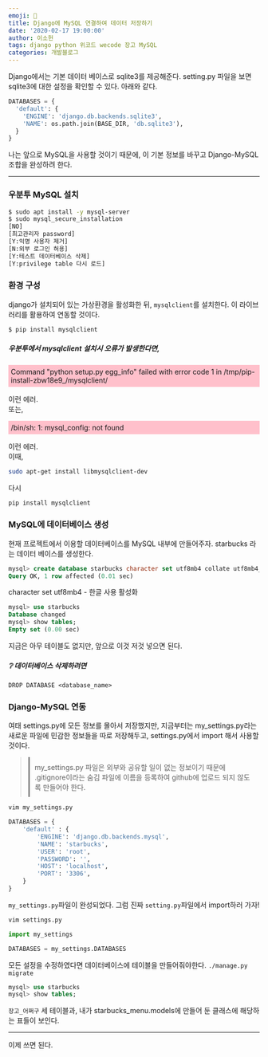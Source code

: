```yaml
---
emoji: 👑
title: Django에 MySQL 연결하여 데이터 저장하기
date: '2020-02-17 19:00:00'
author: 이소헌
tags: django python 위코드 wecode 장고 MySQL
categories: 개발블로그
---
```


Django에서는 기본 데이터 베이스로 sqlite3를 제공해준다. setting.py 파일을 보면 sqlite3에 대한 설정을 확인할 수 있다. 아래와 같다.

```python
DATABASES = {
  'default': {
    'ENGINE': 'django.db.backends.sqlite3',
    'NAME': os.path.join(BASE_DIR, 'db.sqlite3'),
  }
}
```

나는 앞으로 MySQL을 사용할 것이기 때문에, 이 기본 정보를 바꾸고 Django-MySQL 조합을 완성하려 한다.

---

### 우분투 MySQL 설치

```bash
$ sudo apt install -y mysql-server
$ sudo mysql_secure_installation
[NO]
[최고관리자 password]
[Y:익명 사용자 제거]
[N:외부 로그인 허용]
[Y:테스트 데이터베이스 삭제]
[Y:privilege table 다시 로드]
```

### 환경 구성

django가 설치되어 있는 가상환경을 활성화한 뒤, `mysqlclient`를 설치한다. 이 라이브러리를 활용하여 연동할 것이다.

```bash
$ pip install mysqlclient
```

##### 우분투에서 mysqlclient 설치시 오류가 발생한다면,

<p style="background-color:pink; padding:5px">Command "python setup.py egg_info" failed with error code 1 in /tmp/pip-install-zbw18e9_/mysqlclient/  </p>

이런 에러.  
또는,

<p style="background-color:pink; padding:5px">/bin/sh: 1: mysql_config: not found  </p>

이런 에러.  
이때,

```bash
sudo apt-get install libmysqlclient-dev
```

다시

```bash
pip install mysqlclient
```

### MySQL에 데이터베이스 생성

현재 프로젝트에서 이용할 데이터베이스를 MySQL 내부에 만들어주자. starbucks 라는 데이터 베이스를 생성한다.

```sql
mysql> create database starbucks character set utf8mb4 collate utf8mb4_general_ci;
Query OK, 1 row affected (0.01 sec)
```

character set utf8mb4 - 한글 사용 활성화

```sql
mysql> use starbucks
Database changed
mysql> show tables;
Empty set (0.00 sec)
```

지금은 아무 테이블도 없지만, 앞으로 이것 저것 넣으면 된다.

##### &#10068; 데이터베이스 삭제하려면

```
DROP DATABASE <database_name>
```

### Django-MySQL 연동

여태 settings.py에 모든 정보를 몰아서 저장했지만, 지금부터는 my_settings.py라는 새로운 파일에 민감한 정보들을 따로 저장해두고, settings.py에서 import 해서 사용할 것이다.

> <p class="quote" style="max-width: 100%; padding:10px; border-left:solid 3px gray; text-align:left"> my_settings.py 파일은 외부와 공유할 일이 없는 정보이기 때문에 .gitignore이라는 숨김 파일에 이름을 등록하여 github에 업로드 되지 않도록 만들어야 한다.</p>

```bash
vim my_settings.py
```

```python
DATABASES = {
    'default' : {
        'ENGINE': 'django.db.backends.mysql',
        'NAME': 'starbucks',
        'USER': 'root',
        'PASSWORD': '',
        'HOST': 'localhost',
        'PORT': '3306',
    }
}
```

`my_settings.py`파일이 완성되었다. 그럼 진짜 `setting.py`파일에서 import하러 가자!

```bash
vim settings.py
```

```python
import my_settings

DATABASES = my_settings.DATABASES
```

모든 설정을 수정하였다면 데이터베이스에 테이블을 만들어줘야한다. `./manage.py migrate`

```sql
mysql> use starbucks
mysql> show tables;
```

`장고_어쩌구` 세 테이블과, 내가 starbucks_menu.models에 만들어 둔 클래스에 해당하는 표들이 보인다.

---

이제 쓰면 된다.

```toc

```
